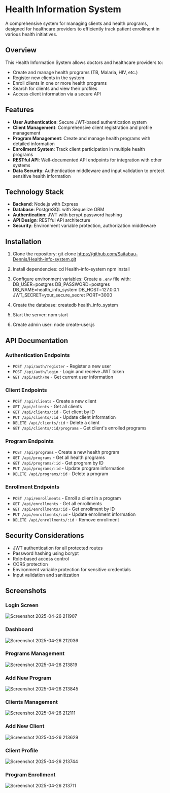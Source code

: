# Health Information System

A comprehensive system for managing clients and health programs, designed for healthcare providers to efficiently track patient enrollment in various health initiatives.

## Overview

This Health Information System allows doctors and healthcare providers to:
- Create and manage health programs (TB, Malaria, HIV, etc.)
- Register new clients in the system
- Enroll clients in one or more health programs
- Search for clients and view their profiles
- Access client information via a secure API

## Features

- **User Authentication**: Secure JWT-based authentication system
- **Client Management**: Comprehensive client registration and profile management
- **Program Management**: Create and manage health programs with detailed information
- **Enrollment System**: Track client participation in multiple health programs
- **RESTful API**: Well-documented API endpoints for integration with other systems
- **Data Security**: Authentication middleware and input validation to protect sensitive health information

## Technology Stack

- **Backend**: Node.js with Express
- **Database**: PostgreSQL with Sequelize ORM
- **Authentication**: JWT with bcrypt password hashing
- **API Design**: RESTful API architecture
- **Security**: Environment variable protection, authorization middleware

## Installation

1. Clone the repository:
git clone https://github.com/Saitabau-Dennis/Health-info-system.git

2. Install dependencies:
cd Health-info-system
npm install

3. Configure environment variables:
Create a `.env` file with:
DB_USER=postgres
DB_PASSWORD=postgres
DB_NAME=health_info_system
DB_HOST=127.0.0.1
JWT_SECRET=your_secure_secret
PORT=3000

4. Create the database:
createdb health_info_system

5. Start the server:
npm start

6. Create admin user:
node create-user.js

## API Documentation

### Authentication Endpoints
- `POST /api/auth/register` - Register a new user
- `POST /api/auth/login` - Login and receive JWT token
- `GET /api/auth/me` - Get current user information

### Client Endpoints
- `POST /api/clients` - Create a new client
- `GET /api/clients` - Get all clients
- `GET /api/clients/:id` - Get client by ID
- `PUT /api/clients/:id` - Update client information
- `DELETE /api/clients/:id` - Delete a client
- `GET /api/clients/:id/programs` - Get client's enrolled programs

### Program Endpoints
- `POST /api/programs` - Create a new health program
- `GET /api/programs` - Get all health programs
- `GET /api/programs/:id` - Get program by ID
- `PUT /api/programs/:id` - Update program information
- `DELETE /api/programs/:id` - Delete a program

### Enrollment Endpoints
- `POST /api/enrollments` - Enroll a client in a program
- `GET /api/enrollments` - Get all enrollments
- `GET /api/enrollments/:id` - Get enrollment by ID
- `PUT /api/enrollments/:id` - Update enrollment information
- `DELETE /api/enrollments/:id` - Remove enrollment

## Security Considerations

- JWT authentication for all protected routes
- Password hashing using bcrypt
- Role-based access control
- CORS protection
- Environment variable protection for sensitive credentials
- Input validation and sanitization

## Screenshots

### Login Screen
![Screenshot 2025-04-26 211907](https://github.com/user-attachments/assets/885c900d-4b45-4777-9ebd-15c0b7f101d3)

### Dashboard
![Screenshot 2025-04-26 212036](https://github.com/user-attachments/assets/8bc64fb1-5960-4fc3-9689-191f1a289a8f)

### Programs Management
![Screenshot 2025-04-26 213819](https://github.com/user-attachments/assets/f0c28ee0-71fe-42fa-b153-dd227b37eede)


### Add New Program
![Screenshot 2025-04-26 213845](https://github.com/user-attachments/assets/68f592fc-e1c0-4b5a-94f5-9e635f2eaa2e)


### Clients Management
![Screenshot 2025-04-26 212111](https://github.com/user-attachments/assets/40379bdb-c9b4-4554-ae12-b8e61143cd08)


### Add New Client
![Screenshot 2025-04-26 213629](https://github.com/user-attachments/assets/4b7f75fe-1ba5-45cd-98dc-a2fda0393d9c)


### Client Profile
![Screenshot 2025-04-26 213744](https://github.com/user-attachments/assets/154f413e-a13a-4ac2-bbd6-360687aa7a26)


### Program Enrollment
![Screenshot 2025-04-26 213711](https://github.com/user-attachments/assets/e56c7abd-6157-4a26-b372-4a684a7de7c5)

